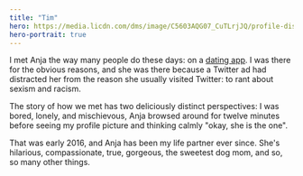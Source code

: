 ```yaml
---
title: "Tim"
hero: https://media.licdn.com/dms/image/C5603AQG07_CuTLrjJQ/profile-displayphoto-shrink_800_800/0/1581605800591?e=1691625600&v=beta&t=l-RvMdQroAfazStxH5yt0nRl8wgpFtJuhsoL4Fb7-9E
hero-portrait: true
---
```

I met Anja the way many people do these days: on a [dating app](https://weareher.com/). I was there for the obvious reasons, and she was there because a Twitter ad had distracted her from the reason she usually visited Twitter: to rant about sexism and racism.

The story of how we met has two deliciously distinct perspectives: I was bored, lonely, and mischievous, Anja browsed around for twelve minutes before seeing my profile picture and thinking calmly "okay, she is the one".

That was early 2016, and Anja has been my life partner ever since. She's hilarious, compassionate, true, gorgeous, the sweetest dog mom, and so, so many other things.